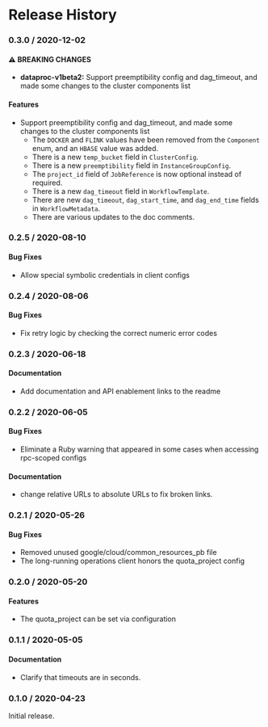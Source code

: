 # Release History

### 0.3.0 / 2020-12-02

#### ⚠ BREAKING CHANGES

* **dataproc-v1beta2:** Support preemptibility config and dag_timeout, and made some changes to the cluster components list

#### Features

* Support preemptibility config and dag_timeout, and made some changes to the cluster components list
  * The `DOCKER` and `FLINK` values have been removed from the `Component` enum, and an `HBASE` value was added.
  * There is a new `temp_bucket` field in `ClusterConfig`.
  * There is a new `preemptibility` field in `InstanceGroupConfig`.
  * The `project_id` field of `JobReference` is now optional instead of required.
  * There is a new `dag_timeout` field in `WorkflowTemplate`.
  * There are new `dag_timeout`, `dag_start_time`, and `dag_end_time` fields in `WorkflowMetadata`.
  * There are various updates to the doc comments.

### 0.2.5 / 2020-08-10

#### Bug Fixes

* Allow special symbolic credentials in client configs

### 0.2.4 / 2020-08-06

#### Bug Fixes

* Fix retry logic by checking the correct numeric error codes

### 0.2.3 / 2020-06-18

#### Documentation

* Add documentation and API enablement links to the readme

### 0.2.2 / 2020-06-05

#### Bug Fixes

* Eliminate a Ruby warning that appeared in some cases when accessing rpc-scoped configs

#### Documentation

* change relative URLs to absolute URLs to fix broken links.

### 0.2.1 / 2020-05-26

#### Bug Fixes

* Removed unused google/cloud/common_resources_pb file
* The long-running operations client honors the quota_project config

### 0.2.0 / 2020-05-20

#### Features

* The quota_project can be set via configuration

### 0.1.1 / 2020-05-05

#### Documentation

* Clarify that timeouts are in seconds.

### 0.1.0 / 2020-04-23

Initial release.
